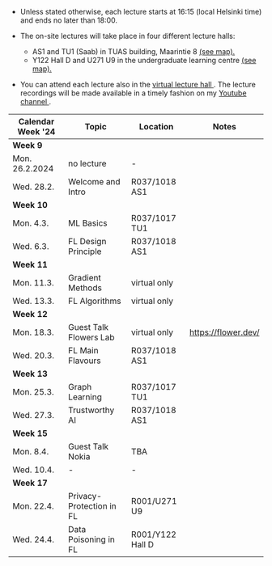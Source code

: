 * Unless stated otherwise, each lecture starts at 16:15 (local Helsinki time) and ends no later than 18:00. 

* The on-site lectures will take place in four different lecture halls:  
  -   AS1 and TU1 (Saab) in TUAS building, Maarintie 8 <a href="https://maps.app.goo.gl/WymneLDPXe1WU2cg9"> (see map). </a> 
  -  Y122 Hall D and U271 U9 in the undergraduate learning centre <a href="https://maps.app.goo.gl/B8HBKVaDoSsEBV448"> (see map). </a>

* You can attend each lecture also in the <a href="https://aalto.zoom.us/j/61924584460?pwd=MXJDSHFyemdCOS91aFJxMmhqdXJwQT09"> virtual lecture hall </a>. 
The lecture recordings will be made available in a timely fashion on my <a href="https://www.youtube.com/channel/UC_tW4Z_GfJ2WCnKDtwMuDUA"> Youtube channel  </a>.



| Calendar Week '24| Topic                 | Location  |  Notes  |
|-----------------|-----------------------|---------------|--------------|
|**Week 9**    |                       |               |              |            
|    Mon. 26.2.2024   |   no lecture |       -        |              |        
|   Wed. 28.2.     | Welcome and Intro | R037/1018 AS1      |        |       
|**Week 10**    |                       |               |              |          
| Mon. 4.3. |   ML Basics       |        R037/1017 TU1 |          |  
| Wed. 6.3. |  FL Design Principle       |     R037/1018 AS1     |          |  
|**Week 11**    |                       |               |              |          
| Mon. 11.3. | Gradient Methods   |    virtual only  |            |  
| Wed. 13.3. | FL Algorithms    |      virtual only    |      |   
|**Week 12**  |                       |               |              |         
| Mon. 18.3. |  Guest Talk Flowers Lab   | virtual only |    https://flower.dev/     |   
| Wed. 20.3. |  FL Main Flavours    |  R037/1018 AS1    |       |             
|**Week 13**   |                       |               |              |         
| Mon. 25.3. | Graph Learning |  R037/1017 TU1        |               |   
| Wed. 27.3. | Trustworthy AI |   R037/1018 AS1         |               |   
|**Week 15**  |                       |               |              |         
| Mon. 8.4. | Guest Talk Nokia |   TBA      |               |   
| Wed. 10.4. |-  |   -        |               |   
|**Week 17**   |          |               |              |        
| Mon. 22.4.   |   Privacy-Protection in FL |     R001/U271 U9 | | 
|  Wed. 24.4.   |   Data Poisoning in FL  |    R001/Y122 Hall D | | 
